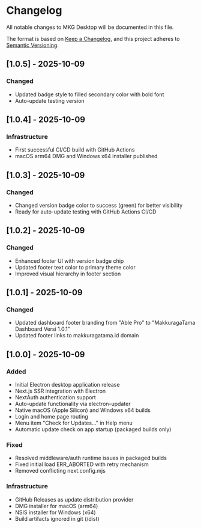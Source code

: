 # Changelog

All notable changes to MKG Desktop will be documented in this file.

The format is based on [Keep a Changelog](https://keepachangelog.com/en/1.0.0/),
and this project adheres to [Semantic Versioning](https://semver.org/spec/v2.0.0.html).

## [1.0.5] - 2025-10-09

### Changed

- Updated badge style to filled secondary color with bold font
- Auto-update testing version

## [1.0.4] - 2025-10-09

### Infrastructure

- First successful CI/CD build with GitHub Actions
- macOS arm64 DMG and Windows x64 installer published

## [1.0.3] - 2025-10-09

### Changed

- Changed version badge color to success (green) for better visibility
- Ready for auto-update testing with GitHub Actions CI/CD

## [1.0.2] - 2025-10-09

### Changed

- Enhanced footer UI with version badge chip
- Updated footer text color to primary theme color
- Improved visual hierarchy in footer section

## [1.0.1] - 2025-10-09

### Changed

- Updated dashboard footer branding from "Able Pro" to "MakkuragaTama Dashboard Versi 1.0.1"
- Updated footer links to makkuragatama.id domain

## [1.0.0] - 2025-10-09

### Added

- Initial Electron desktop application release
- Next.js SSR integration with Electron
- NextAuth authentication support
- Auto-update functionality via electron-updater
- Native macOS (Apple Silicon) and Windows x64 builds
- Login and home page routing
- Menu item "Check for Updates..." in Help menu
- Automatic update check on app startup (packaged builds only)

### Fixed

- Resolved middleware/auth runtime issues in packaged builds
- Fixed initial load ERR_ABORTED with retry mechanism
- Removed conflicting next.config.mjs

### Infrastructure

- GitHub Releases as update distribution provider
- DMG installer for macOS (arm64)
- NSIS installer for Windows (x64)
- Build artifacts ignored in git (/dist)

